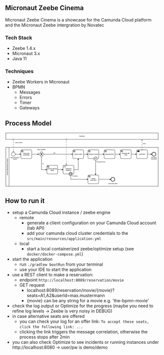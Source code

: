 ## Micronaut Zeebe Cinema
Micronaut Zeebe Cinema is a showcase for the Camunda Cloud platform and the Micronaut Zeebe intergration by Novatec

### Tech Stack
- Zeebe 1.4.x
- Micronaut 3.x
- Java 11

### Techniques
- Zeebe Workers in Micronaut
- BPMN
    - Messages
    - Errors
    - Timer
    - Gateways

## Process Model
<img alt="process model" src="src/main/resources/reserve-tickets.png" width="900">

## How to run it
- setup a Camunda Cloud instance / zeebe engine
    - remote
        - generate a client configuration on your Camunda Cloud account (tab API)
        - add your camunda cloud cluster credentials to the `src/main/resources/application.yml`
    - local
        - start a local containerized zeebe/optimize setup (see `docker/docker-compose.yml`)
- start the application
    - run `./gradlew bootRun` from your terminal
    - use your IDE to start the application
- use a REST client to make a reservation:
    - endpoint `http://localhost:8089/reservation/movie`
    - GET request
        - localhost:8089/reservation/movie/{movie}?seats=A1,A2&userId=max.mustermann
        - {movie} can be any string for a movie e.g. 'the-bpmn-movie'
- check the log output or Optimize for the progress (maybe you need to refine log levels -> Zeebe is very noisy in DEBUG)
- in case alternative seats are offered 
    - you can check your log for an offer link: `To accept these seats, click the following link: ...`
    - clicking the link triggers the message correlation, otherwise the process stops after 2min
- you can also check Optimize to see incidents or running instances under http://localhost:8080 -> user/pw is demo/demo
